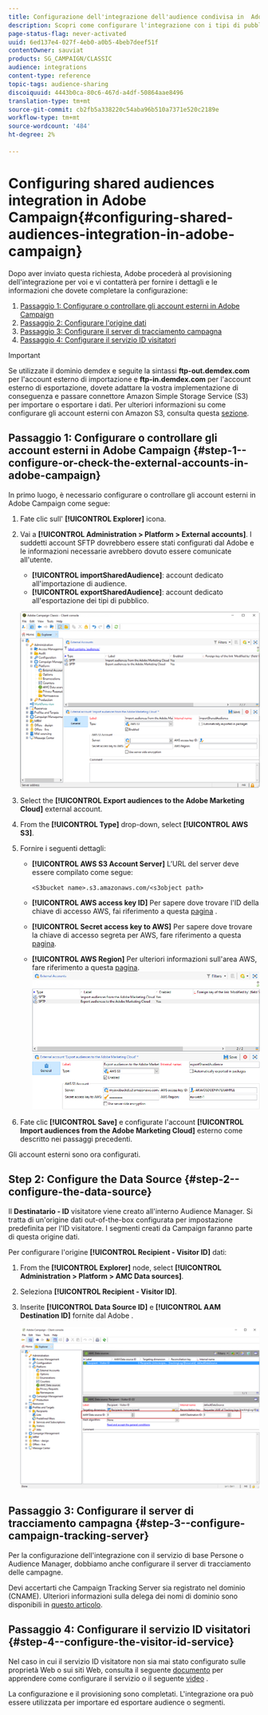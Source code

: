 ```yaml
---
title: Configurazione dell'integrazione dell'audience condivisa in  Adobe Campaign
description: Scopri come configurare l'integrazione con i tipi di pubblico condivisi
page-status-flag: never-activated
uuid: 6ed137e4-027f-4eb0-a0b5-4beb7deef51f
contentOwner: sauviat
products: SG_CAMPAIGN/CLASSIC
audience: integrations
content-type: reference
topic-tags: audience-sharing
discoiquuid: 4443b0ca-80c6-467d-a4df-50864aae8496
translation-type: tm+mt
source-git-commit: cb2fb5a338220c54aba96b510a7371e520c2189e
workflow-type: tm+mt
source-wordcount: '484'
ht-degree: 2%

---
```



# Configuring shared audiences integration in Adobe Campaign{#configuring-shared-audiences-integration-in-adobe-campaign}

Dopo aver inviato questa richiesta,  Adobe procederà al provisioning dell&#39;integrazione per voi e vi contatterà per fornire i dettagli e le informazioni che dovete completare la configurazione:

1. [Passaggio 1: Configurare o controllare gli account esterni in  Adobe Campaign](#step-1--configure-or-check-the-external-accounts-in-adobe-campaign)
1. [Passaggio 2: Configurare l&#39;origine dati](#step-2--configure-the-data-source)
1. [Passaggio 3: Configurare il server di tracciamento campagna](#step-3--configure-campaign-tracking-server)
1. [Passaggio 4: Configurare il servizio ID visitatori](#step-4--configure-the-visitor-id-service)

>[!IMPORTANT]
>
>Se utilizzate il dominio demdex e seguite la sintassi **ftp-out.demdex.com** per l&#39;account esterno di importazione e **ftp-in.demdex.com** per l&#39;account esterno di esportazione, dovete adattare la vostra implementazione di conseguenza e passare  connettore Amazon Simple Storage Service (S3) per importare o esportare i dati. Per ulteriori informazioni su come configurare gli account esterni con  Amazon S3, consulta questa [sezione](../../integrations/using/configuring-shared-audiences-integration-in-adobe-campaign.md#step-1--configure-or-check-the-external-accounts-in-adobe-campaign).

## Passaggio 1: Configurare o controllare gli account esterni in  Adobe Campaign {#step-1--configure-or-check-the-external-accounts-in-adobe-campaign}

In primo luogo, è necessario configurare o controllare gli account esterni in  Adobe Campaign come segue:

1. Fate clic sull&#39; **[!UICONTROL Explorer]** icona.
1. Vai a **[!UICONTROL Administration > Platform > External accounts]**. I suddetti account SFTP dovrebbero essere stati configurati dal  Adobe e le informazioni necessarie avrebbero dovuto essere comunicate all&#39;utente.

   * **[!UICONTROL importSharedAudience]**: account dedicato all&#39;importazione di audience.
   * **[!UICONTROL exportSharedAudience]**: account dedicato all&#39;esportazione dei tipi di pubblico.

   ![](assets/aam_config_1.png)

1. Select the **[!UICONTROL Export audiences to the Adobe Marketing Cloud]** external account.

1. From the **[!UICONTROL Type]** drop-down, select **[!UICONTROL AWS S3]**.

1. Fornire i seguenti dettagli:

   * **[!UICONTROL AWS S3 Account Server]**
L’URL del server deve essere compilato come segue:

      ```
      <S3bucket name>.s3.amazonaws.com/<s3object path>
      ```

   * **[!UICONTROL AWS access key ID]**
Per sapere dove trovare l&#39;ID della chiave di accesso AWS, fai riferimento a questa [pagina](https://docs.aws.amazon.com/general/latest/gr/aws-sec-cred-types.html#access-keys-and-secret-access-keys) .

   * **[!UICONTROL Secret access key to AWS]**
Per sapere dove trovare la chiave di accesso segreta per AWS, fare riferimento a questa [pagina](https://aws.amazon.com/fr/blogs/security/wheres-my-secret-access-key/).

   * **[!UICONTROL AWS Region]**
Per ulteriori informazioni sull&#39;area AWS, fare riferimento a questa [pagina](https://aws.amazon.com/about-aws/global-infrastructure/regions_az/).
   ![](assets/aam_config_2.png)

1. Fate clic **[!UICONTROL Save]** e configurate l&#39;account **[!UICONTROL Import audiences from the Adobe Marketing Cloud]** esterno come descritto nei passaggi precedenti.

Gli account esterni sono ora configurati.

## Step 2: Configure the Data Source {#step-2--configure-the-data-source}

Il **Destinatario - ID** visitatore viene creato all&#39;interno  Audience Manager. Si tratta di un&#39;origine dati out-of-the-box configurata per impostazione predefinita per l&#39;ID visitatore. I segmenti creati da Campaign faranno parte di questa origine dati.

Per configurare l&#39;origine **[!UICONTROL Recipient - Visitor ID]** dati:

1. From the **[!UICONTROL Explorer]** node, select **[!UICONTROL Administration > Platform > AMC Data sources]**.
1. Seleziona **[!UICONTROL Recipient - Visitor ID]**.
1. Inserite **[!UICONTROL Data Source ID]** e **[!UICONTROL AAM Destination ID]** fornite dal Adobe .

   ![](assets/aam_config_3.png)

## Passaggio 3: Configurare il server di tracciamento campagna {#step-3--configure-campaign-tracking-server}

Per la configurazione dell&#39;integrazione con il servizio di base Persone o Audience Manager, dobbiamo anche configurare il server di tracciamento delle campagne.

Devi accertarti che Campaign Tracking Server sia registrato nel dominio (CNAME). Ulteriori informazioni sulla delega dei nomi di dominio sono disponibili in [questo articolo](https://helpx.adobe.com/it/campaign/kb/domain-name-delegation.html).

## Passaggio 4: Configurare il servizio ID visitatori {#step-4--configure-the-visitor-id-service}

Nel caso in cui il servizio ID visitatore non sia mai stato configurato sulle proprietà Web o sui siti Web, consulta il seguente [documento](https://docs.adobe.com/content/help/en/id-service/using/implementation/setup-aam-analytics.html) per apprendere come configurare il servizio o il seguente [video](https://helpx.adobe.com/it/marketing-cloud/how-to/email-marketing.html#step-two) .

La configurazione e il provisioning sono completati. L&#39;integrazione ora può essere utilizzata per importare ed esportare audience o segmenti.
